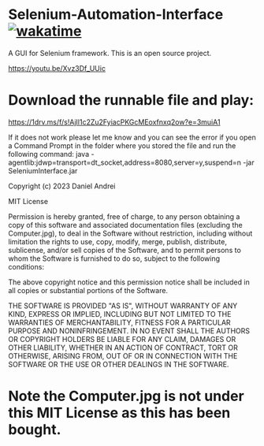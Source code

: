 # Selenium-Automation-Interface <a href="https://wakatime.com/badge/github/DanielAndrei1/BookingSystem"><img src="https://wakatime.com/badge/github/DanielAndrei1/BookingSystem.svg" alt="wakatime"></a>
A GUI for Selenium framework. This is an open source project.


https://youtu.be/Xvz3Df_UUic

# Download the runnable file and play:
https://1drv.ms/f/s!AjIl1c2Zu2FyiacPKGcMEoxfnxq2ow?e=3muiA1

If it does not work please let me know and you can see the error if you open a Command Prompt in the folder where you stored the file and run the following command:
java -agentlib:jdwp=transport=dt_socket,address=8080,server=y,suspend=n -jar SeleniumInterface.jar

Copyright (c) 2023 Daniel Andrei

MIT License

Permission is hereby granted, free of charge, to any person obtaining
a copy of this software and associated documentation files (excluding the Computer.jpg), 
to deal in the Software without restriction, including
without limitation the rights to use, copy, modify, merge, publish,
distribute, sublicense, and/or sell copies of the Software, and to
permit persons to whom the Software is furnished to do so, subject to
the following conditions:

The above copyright notice and this permission notice shall be
included in all copies or substantial portions of the Software.

THE SOFTWARE IS PROVIDED "AS IS", WITHOUT WARRANTY OF ANY KIND,
EXPRESS OR IMPLIED, INCLUDING BUT NOT LIMITED TO THE WARRANTIES OF
MERCHANTABILITY, FITNESS FOR A PARTICULAR PURPOSE AND
NONINFRINGEMENT. IN NO EVENT SHALL THE AUTHORS OR COPYRIGHT HOLDERS BE
LIABLE FOR ANY CLAIM, DAMAGES OR OTHER LIABILITY, WHETHER IN AN ACTION
OF CONTRACT, TORT OR OTHERWISE, ARISING FROM, OUT OF OR IN CONNECTION
WITH THE SOFTWARE OR THE USE OR OTHER DEALINGS IN THE SOFTWARE.

# Note the Computer.jpg is not under this MIT License as this has been bought.
